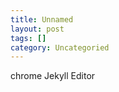 ```yaml
---
title: Unnamed
layout: post
tags: []
category: Uncategoried
---
```

chrome Jekyll Editor
<!--stackedit_data:
eyJoaXN0b3J5IjpbMTEyNjgyMjcwN119
-->